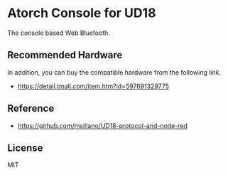 # Atorch Console for UD18

The console based Web Bluetooth.

## Recommended Hardware

In addition, you can buy the compatible hardware from the following link.

- <https://detail.tmall.com/item.htm?id=597691329775>

## Reference

- <https://github.com/msillano/UD18-protocol-and-node-red>

## License

MIT
